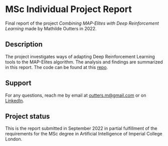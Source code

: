 # MSc Individual Project Report


Final report of the project <em>Combining MAP-Elites with Deep Reinforcement Learning</em> made by Mathilde Outters in 2022.

## Description
The project investigates ways of adapting Deep Reinforcement Learning tools to the MAP-Elites algorithm. The analysis and findings are summarized in this report. The code can be found at this [repo](https://gitlab.doc.ic.ac.uk/AIRL/students_projects/2021-2022/mathilde_outters/bd-aware-pga-map-elites).

## Support
For any questions, reach me by email at <outters.m@gmail.com> or on [LinkedIn](https://www.linkedin.com/in/mathilde-outters/).


## Project status
This is the report submitted in September 2022 in partial fulfillment of the requirements for the MSc degree in Artificial Intelligence of Imperial College London.
